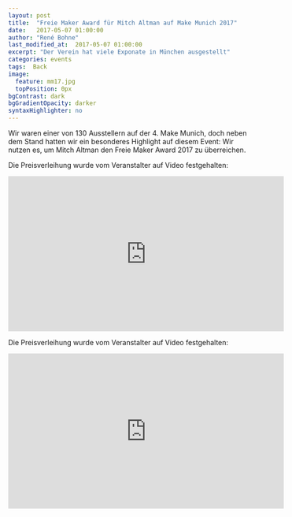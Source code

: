 ```yaml
---
layout: post
title:  "Freie Maker Award für Mitch Altman auf Make Munich 2017"
date:   2017-05-07 01:00:00
author: "René Bohne"
last_modified_at:  2017-05-07 01:00:00
excerpt: "Der Verein hat viele Exponate in München ausgestellt"
categories: events
tags:  Back
image:
  feature: mm17.jpg
  topPosition: 0px
bgContrast: dark
bgGradientOpacity: darker
syntaxHighlighter: no
---
```

Wir waren einer von 130 Ausstellern auf der 4. Make Munich, doch neben dem Stand hatten wir ein besonderes Highlight auf diesem Event: Wir nutzen es, um Mitch Altman den Freie Maker Award 2017 zu überreichen.

Die Preisverleihung wurde vom Veranstalter auf Video festgehalten:
<div class="videoWrapper">
<iframe width="560" height="315" src="https://www.youtube.com/embed/hJbGHOXpNjY?rel=0" frameborder="0" allowfullscreen></iframe>
</div>


Die Preisverleihung wurde vom Veranstalter auf Video festgehalten:
<div class="videoWrapper">
<iframe width="560" height="315" src="https://www.youtube.com/embed/Y0EfncPUyF8?rel=0" frameborder="0" allowfullscreen></iframe>
</div>
